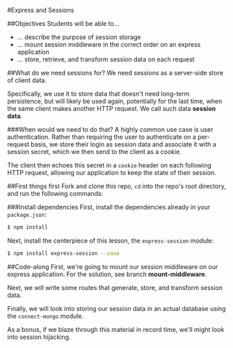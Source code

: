 #Express and Sessions

##Objectives
Students will be able to...
- ... describe the purpose of session storage
- ... mount session middleware in the correct order on an express application
- ... store, retrieve, and transform session data on each request

##What do we need sessions for?
We need sessions as a server-side store of client data.

Specifically, we use it to store data that doesn't need long-term persistence,
but will likely be used again, potentially for the last time, when the same
client makes another HTTP request. We call such data **session data**.

###When would we need to do that?
A highly common use case is user authentication. Rather than requiring the
user to authenticate on a per-request basis, we store their login as session
data and associate it with a session secret, which we then send to the client
as a cookie.

The client then echoes this secret in a `cookie` header on each following HTTP
request, allowing our application to keep the state of their session.

##First things first
Fork and clone this repo, `cd` into the repo's root directory, and run the
following commands:

###Install dependencies
First, install the dependencies already in your `package.json`:
```bash
$ npm install
```

Next, install the centerpiece of this lesson, the `express-session` module:
```bash
$ npm install express-session --save
```

##Code-along
First, we're going to mount our session middleware on our express application. For the solution, see branch **mount-middleware**.

Next, we will write some routes that generate, store, and transform session
data.

Finally, we will look into storing our session data in an actual database
using the `connect-mongo` module.

As a bonus, if we blaze through this material in record time, we'll might look
into session hijacking.
